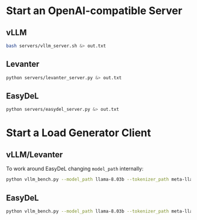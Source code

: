 # Start an OpenAI-compatible Server

## vLLM

```bash
bash servers/vllm_server.sh &> out.txt
```

## Levanter

```bash
python servers/levanter_server.py &> out.txt
```

## EasyDeL

```bash
python servers/easydel_server.py &> out.txt
```

# Start a Load Generator Client

## vLLM/Levanter

To work around EasyDeL changing `model_path` internally:

```bash
python vllm_bench.py --model_path llama-8.03b --tokenizer_path meta-llama/Llama-3.1-8B
```

## EasyDeL

```bash
python vllm_bench.py --model_path llama-8.03b --tokenizer_path meta-llama/Llama-3.1-8B
```
